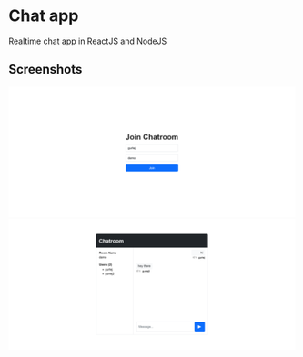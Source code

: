 # Chat app

Realtime chat app in ReactJS and NodeJS

## Screenshots
![Screenshot](screenshot1.png)
![Screenshot](screenshot2.png)